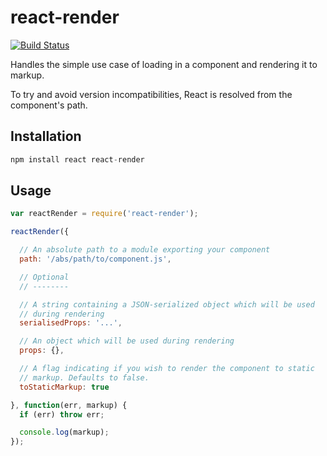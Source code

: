react-render
============

[![Build Status](https://travis-ci.org/markfinger/react-render.svg?branch=master)](https://travis-ci.org/markfinger/react-render)

Handles the simple use case of loading in a component and rendering it to markup.

To try and avoid version incompatibilities, React is resolved from the component's path.


Installation
------------

```javascript
npm install react react-render
```


Usage
-----

```javascript
var reactRender = require('react-render');

reactRender({

  // An absolute path to a module exporting your component
  path: '/abs/path/to/component.js',

  // Optional
  // --------

  // A string containing a JSON-serialized object which will be used
  // during rendering
  serialisedProps: '...',

  // An object which will be used during rendering
  props: {},

  // A flag indicating if you wish to render the component to static
  // markup. Defaults to false.
  toStaticMarkup: true

}, function(err, markup) {
  if (err) throw err;

  console.log(markup);
});
```
